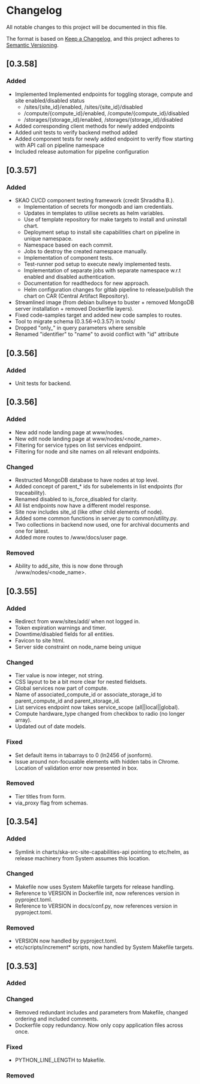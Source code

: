 # Changelog

All notable changes to this project will be documented in this file.

The format is based on [Keep a Changelog](https://keepachangelog.com/en/1.1.0/),
and this project adheres to [Semantic Versioning](https://semver.org/spec/v2.0.0.html).


## [0.3.58]

### Added
- Implemented Implemented endpoints for toggling storage, compute and site enabled/disabled status 
  - /sites/{site_id}/enabled, /sites/{site_id}/disabled
  - /compute/{compute_id}/enabled, /compute/{compute_id}/disabled
  - /storages/{storage_id}/enabled, /storages/{storage_id}/disabled
- Added corresponding client methods for newly added endpoints
- Added unit tests to verify backend method added
- Added component tests for newly added endpoint to verify flow starting with API call on pipeline namespace
- Included release automation for pipeline configuration


## [0.3.57]

### Added

- SKAO CI/CD component testing framework (credit Shraddha B.).
  - Implementation of secrets for mongodb and iam credentials. 
  - Updates in templates to utilise secrets as helm variables.
  - Use of template repository for make targets to install and uninstall chart.
  - Deployment setup to install site capabilities chart on pipeline in unique namespace. 
  - Namespace based on each commit.
  - Jobs to destroy the created namespace manually.
  - Implementation of component tests.
  - Test-runner pod setup to execute newly implemented tests.
  - Implementation of separate jobs with separate namespace w.r.t enabled and disabled authentication.
  - Documentation for readthedocs for new approach.
  - Helm configuration changes for gitlab pipeline to release/publish the chart on CAR (Central Artifact Repository).
- Streamlined image (from debian bullseye to buster + removed MongoDB server installation + removed Dockerfile layers).
- Fixed code-samples target and added new code samples to routes.
- Tool to migrate schema (0.3.56->0.3.57) in tools/
- Dropped "only_" in query parameters where sensible
- Renamed "identifier" to "name" to avoid conflict with "id" attribute

## [0.3.56]

### Added

- Unit tests for backend.

## [0.3.56]

### Added

- New add node landing page at www/nodes.
- New edit node landing page at www/nodes/<node_name>.
- Filtering for service types on list services endpoint.
- Filtering for node and site names on all relevant endpoints.

### Changed

- Restructed MongoDB database to have nodes at top level.
- Added concept of parent_* ids for subelements in list endpoints (for traceability).
- Renamed disabled to is_force_disabled for clarity.
- All list endpoints now have a different model response.
- Site now includes site_id (like other child elements of node).
- Added some common functions in server.py to common/utility.py.
- Two collections in backend now used, one for archival documents and one for latest.
- Added more routes to /www/docs/user page.

### Removed

- Ability to add_site, this is now done through /www/nodes/<node_name>.

## [0.3.55]

### Added

- Redirect from www/sites/add/<site> when not logged in.
- Token expiration warnings and timer.
- Downtime/disabled fields for all entities.
- Favicon to site html.
- Server side constraint on node_name being unique

### Changed

- Tier value is now integer, not string.
- CSS layout to be a bit more clear for nested fieldsets.
- Global services now part of compute.
- Name of associated_compute_id or associate_storage_id to parent_compute_id and parent_storage_id.
- List services endpoint now takes service_scope (all||local||global).
- Compute hardware_type changed from checkbox to radio (no longer array).
- Updated out of date models.

### Fixed

- Set default items in tabarrays to 0 (ln2456 of jsonform).
- Issue around non-focusable elements with hidden tabs in Chrome. Location of validation error now presented in box.

### Removed

- Tier titles from form.
- via_proxy flag from schemas.

## [0.3.54]

### Added

- Symlink in charts/ska-src-site-capabilities-api pointing to etc/helm, as release machinery from System assumes
  this location.

### Changed

- Makefile now uses System Makefile targets for release handling.
- Reference to VERSION in Dockerfile init, now references version in pyproject.toml.
- Reference to VERSION in docs/conf.py, now references version in pyproject.toml.

### Removed

- VERSION now handled by pyproject.toml.
- etc/scripts/increment* scripts, now handled by System Makefile targets.

## [0.3.53]

### Added

### Changed

- Removed redundant includes and parameters from Makefile, changed ordering and included comments.
- Dockerfile copy redundancy. Now only copy application files across once.

### Fixed

- PYTHON_LINE_LENGTH to Makefile.

### Removed




